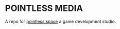 # POINTLESS MEDIA

A repo for [pointless.space](http://pointless.space) a game development studio.

